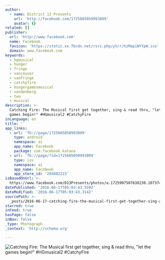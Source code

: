 ```yaml
---
author:
  - name: District 13 Presents
    url: 'http://facebook.com/1725605050993809'
    avatar: {}
related: []
publisher:
  url: 'http://www.facebook.com'
  name: Facebook
  favicon: 'https://static.xx.fbcdn.net/rsrc.php/yV/r/hzMapiNYYpW.ico'
  domain: www.facebook.com
keywords:
  - hgmusical
  - hunger
  - fringe
  - vancouver
  - vanfringe
  - catchyfire
  - hungergamesmusical
  - vandenberg
  - twu
  - musical
description: >-
  Catching Fire: The Musical first get together, sing & read thru, "let the
  games begin!" #HGmusical2 #CatchyFire
inLanguage: en
title: ''
app_links:
  - url: 'fb://page/1725605050993809'
    type: android
    namespace: ai
    app_name: Facebook
    package: com.facebook.katana
  - url: 'fb://page/?id=1725605050993809'
    type: ios
    namespace: ai
    app_name: Facebook
    app_store_id: '284882215'
isBasedOnUrl: >-
  https://www.facebook.com/D13Presents/photos/a.1725907507630230.1073741828.1725605050993809/1803027329918247/?type=3&theater
datePublished: '2016-06-17T05:03:43.559Z'
dateModified: '2016-06-17T05:03:43.314Z'
sourcePath: >-
  _posts/2016-06-17-catching-fire-the-musical-first-get-together-sing-and-read-t.md
starred: true
inFeed: true
hasPage: false
inNav: false
_type: Photograph
_context: 'http://schema.org'

---
```

![Catching Fire: The Musical first get together, sing & read thru, "let the games begin!" #HGmusical2 #CatchyFire](https://scontent.xx.fbcdn.net/t31.0-8/s720x720/13119793_1803027329918247_4413493519080305435_o.jpg)